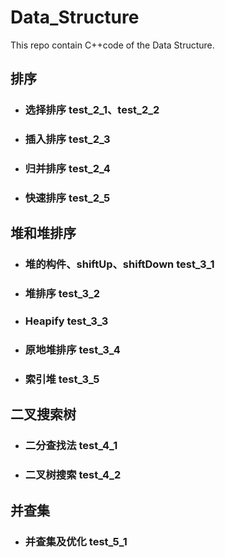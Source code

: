 # Data_Structure
This repo contain C++code of  the Data Structure.
## 排序
- ### 选择排序 test_2_1、test_2_2
- ### 插入排序 test_2_3
- ### 归并排序 test_2_4
- ### 快速排序 test_2_5
## 堆和堆排序
- ### 堆的构件、shiftUp、shiftDown test_3_1
- ### 堆排序 test_3_2
- ### Heapify test_3_3
- ### 原地堆排序 test_3_4
- ### 索引堆 test_3_5
## 二叉搜索树
- ### 二分查找法 test_4_1
- ### 二叉树搜索 test_4_2
## 并查集
- ### 并查集及优化 test_5_1